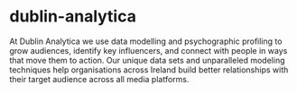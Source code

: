 # dublin-analytica
At Dublin Analytica we use data modelling and psychographic profiling to grow audiences, identify key influencers, and connect with people in ways that move them to action. Our unique data sets and unparalleled modeling techniques help organisations across Ireland build better relationships with their target audience across all media platforms.
